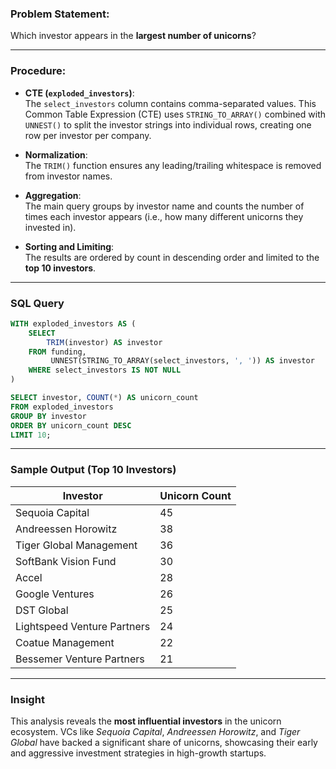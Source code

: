 ### Problem Statement:
Which investor appears in the **largest number of unicorns**?

---

### Procedure:

- **CTE (`exploded_investors`)**:  
  The `select_investors` column contains comma-separated values. This Common Table Expression (CTE) uses `STRING_TO_ARRAY()` combined with `UNNEST()` to split the investor strings into individual rows, creating one row per investor per company.

- **Normalization**:  
  The `TRIM()` function ensures any leading/trailing whitespace is removed from investor names.

- **Aggregation**:  
  The main query groups by investor name and counts the number of times each investor appears (i.e., how many different unicorns they invested in).

- **Sorting and Limiting**:  
  The results are ordered by count in descending order and limited to the **top 10 investors**.

---

### SQL Query

```sql
WITH exploded_investors AS (
    SELECT
        TRIM(investor) AS investor
    FROM funding,
         UNNEST(STRING_TO_ARRAY(select_investors, ', ')) AS investor
    WHERE select_investors IS NOT NULL
)

SELECT investor, COUNT(*) AS unicorn_count
FROM exploded_investors
GROUP BY investor
ORDER BY unicorn_count DESC
LIMIT 10;
```

---

### Sample Output (Top 10 Investors)

| Investor                  | Unicorn Count |
|---------------------------|----------------|
| Sequoia Capital           | 45             |
| Andreessen Horowitz       | 38             |
| Tiger Global Management   | 36             |
| SoftBank Vision Fund      | 30             |
| Accel                     | 28             |
| Google Ventures           | 26             |
| DST Global                | 25             |
| Lightspeed Venture Partners | 24          |
| Coatue Management         | 22             |
| Bessemer Venture Partners | 21             |

---

### Insight

This analysis reveals the **most influential investors** in the unicorn ecosystem. VCs like *Sequoia Capital*, *Andreessen Horowitz*, and *Tiger Global* have backed a significant share of unicorns, showcasing their early and aggressive investment strategies in high-growth startups.
